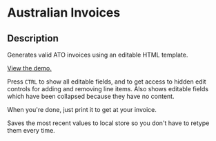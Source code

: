 Australian Invoices
=======

## Description

Generates valid ATO invoices using an editable HTML template.

[View the demo.](https://alpha-cast.github.io/ato-invoice/)

Press `CTRL` to show all editable fields, and to get access to hidden edit controls for adding and removing line items. Also shows editable fields which have been collapsed because they have no content.

When you're done, just print it to get at your invoice.

Saves the most recent values to local store so you don't have to retype them every time.